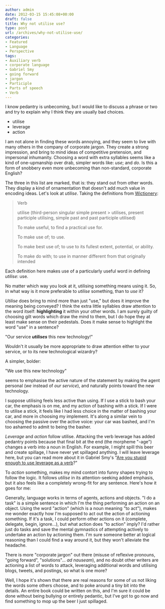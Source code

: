 ```yaml
---
author: admin
date: 2012-03-15 15:45:08+00:00
draft: false
title: Why not utilise use?
type: post
url: /archives/why-not-utilise-use/
categories:
- Featured
- Language
- Perspective
tags:
- Auxiliary verb
- corporate language
- Gabriel Smy
- going forward
- jargon
- Participle
- Parts of speech
- Verb
---
```


I know pedantry is unbecoming, but I would like to discuss a phrase or two and try to explain why I think they are usually bad choices.




  * utilise
  * leverage
  * action


I am not alone in finding these words annoying, and they seem to live with many others in the company of corporate jargon. They create a strong impression, and bring to mind ideas of competitive pretension, and impersonal inhumanity. Choosing a word with extra syllables seems like a kind of one-upmanship over drab, simpler words like: _use_; and _do_. Is this a form of snobbery even more unbecoming than non-standard, corporate English?

The three in this list are marked, that is: they stand out from other words. They display a kind of ornamentation that doesn't add much value in encoding ideas. Let's look at _utilise_. Taking the definitions from [Wictionery](http://en.wiktionary.org/wiki/utilise):



<blockquote>Verb

utilise (third-person singular simple present > utilises, present participle utilising, simple past and past participle utilised)

To make useful, to find a practical use for.

To make use of; to use.

To make best use of; to use to its fullest extent, potential, or ability.

To make do with; to use in manner different from that originally intended</blockquote>



Each definition here makes use of a particularly useful word in defining _utilise_: use.

No matter which way you look at it, utilising something means using it. So, in what way is it more preferable to _utilise_ something, than to _use_ it?

_Utilise_ does bring to mind more than just "use," but does it improve the meaning being conveyed? I think the extra little syllables draw attention to the word itself: **highlighting** it within your other words. I am surely guilty of choosing gilt words which draw the mind to them, but I do hope they at least make sense on their pedestals. Does it make sense to highlight the word "use" in a sentence?

"Our service **_utilises_** this new technology!"

Wouldn't it usually be more appropriate to draw attention either to your service, or to its new technological wizardry?

A simpler, bolder:

"We use this new technology"

seems to emphasise the active nature of the statement by making the agent personal (_we_ instead of _our service_), and naturally points toward the new technology.

I suppose utilising feels less active than using. If I use a stick to bash your car, the emphasis is on me, and my action of bashing with a stick. If I were to utilise a stick, it feels like I had less choice in the matter of bashing your car, and more in choosing my implement. It's along a similar vein to choosing the passive over the active voice: your car was bashed, and I'm too ashamed to admit to being the basher.

_Leverage_ and _action_ follow utilise. Attacking the verb leverage has added pedantry points because that final bit at the end (the morpheme "-age") changes a verb into a noun in English. For example, I might spill this beer and create spillage, I have never yet spillaged anything. I will leave leverage here, but you can read more about it in Gabriel Smy's "[Are you stupid enough to use leverage as a verb](http://smyword.com/2010/01/are-you-stupid-enough-to-use-leverage-as-a-verb/)?"

To _action_ something, makes my mind contort into funny shapes trying to follow the logic. It follows _utilise_ in its attention-seeking added emphasis, but it also feels like a completely wrong-fit for any sentence. Here's how it goes for me:

Generally, language works in terms of agents, actions and objects. "I do a task" is a simple sentence in which I'm the thing performing an action on an object. Using the word "action" (which is a noun meaning "to act"), makes me wonder exactly how I'm supposed to act out the action of actioning something. If it's a task, I could perform other actions on it (complete, delegate, begin, ignore...), but what action does "to action" imply? I'd rather just do tasks and save the mental gymnastics of attempting actively to undertake an action by actioning them. I'm sure someone better at logical reasoning than I could find a way around it, but they won't alleviate the headache.

There is more "corporate jargon" out there (misuse of reflexive pronouns, "going forward", "solutions"... _ad nauseam_), and no doubt other writers are actioning a list of words to attack, leveraging additional words and utilising blogs, tweets, and postings, so what is one more?

Well, I hope it's shown that there are real reasons for some of us not liking the words some others choose, and to poke around a tiny bit into the details. An entire book could be written on this, and I'm sure it could be done without being bullying or entirely pedantic, but I've got to go now and find something to mop up the beer I just spillaged.
